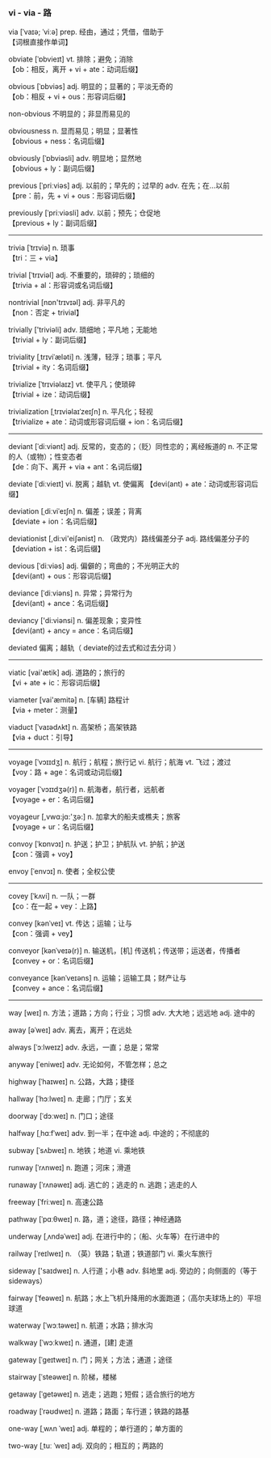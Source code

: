 ### vi - via - 路

via [ˈvaɪə; ˈviːə] prep. 经由，通过；凭借，借助于   
【词根直接作单词】

obviate [ˈɒbvieɪt] vt. 排除；避免；消除   
【ob：相反，离开 + vi + ate：动词后缀】

obvious [ˈɒbviəs] adj. 明显的；显著的；平淡无奇的   
【ob：相反 + vi + ous：形容词后缀】

non-obvious 不明显的；非显而易见的

obviousness n. 显而易见；明显；显著性   
【obvious + ness：名词后缀】

obviously [ˈɒbviəsli] adv. 明显地；显然地   
【obvious + ly：副词后缀】

previous [ˈpriːviəs] adj. 以前的；早先的；过早的 adv. 在先；在…以前   
【pre：前，先 + vi + ous：形容词后缀】

previously [ˈpriːviəsli] adv. 以前；预先；仓促地   
【previous + ly：副词后缀】

- - -
trivia [ˈtrɪviə] n. 琐事   
【tri：三 + via】

trivial [ˈtrɪviəl] adj. 不重要的，琐碎的；琐细的   
【trivia + al：形容词或名词后缀】

nontrivial [nɒn'trɪvɪəl] adj. 非平凡的   
【non：否定 + trivial】

trivially ['triviəli] adv. 琐细地；平凡地；无能地   
【trivial + ly：副词后缀】

triviality [ˌtrɪviˈæləti] n. 浅薄，轻浮；琐事；平凡   
【trivial + ity：名词后缀】

trivialize [ˈtrɪviəlaɪz] vt. 使平凡；使琐碎   
【trivial + ize：动词后缀】

trivialization [ˌtrɪviəlaɪˈzeɪʃn] n. 平凡化；轻视   
【trivialize + ate：动词或形容词后缀 + ion：名词后缀】

- - -

deviant [ˈdiːviənt] adj. 反常的，变态的；（贬）同性恋的；离经叛道的 n. 不正常的人（或物）；性变态者   
【de：向下、离开 + via + ant：名词后缀】

deviate [ˈdiːvieɪt] vi. 脱离；越轨 vt. 使偏离
【devi(ant) + ate：动词或形容词后缀】

deviation [ˌdiːviˈeɪʃn] n. 偏差；误差；背离   
【deviate + ion：名词后缀】

deviationist [,di:vi'eiʃənist] n. （政党内）路线偏差分子 adj. 路线偏差分子的   
【deviation + ist：名词后缀】

devious [ˈdiːviəs] adj. 偏僻的；弯曲的；不光明正大的   
【devi(ant) + ous：形容词后缀】

deviance [ˈdiːviəns] n. 异常；异常行为   
【devi(ant) + ance：名词后缀】

deviancy ['di:viənsi] n. 偏差现象；变异性   
【devi(ant) + ancy = ance：名词后缀】

deviated 偏离；越轨（ deviate的过去式和过去分词 ）

- - -

viatic [vai'ætik] adj. 道路的；旅行的   
【vi + ate + ic：形容词后缀】

viameter [vai'æmitə] n. [车辆] 路程计   
【via + meter：测量】

viaduct [ˈvaɪədʌkt] n. 高架桥；高架铁路   
【via + duct：引导】

- - -

voyage [ˈvɔɪɪdʒ] n. 航行；航程；旅行记 vi. 航行；航海 vt. 飞过；渡过   
【voy：路 + age：名词或动词后缀】

voyager [ˈvɔɪɪdʒə(r)] n. 航海者，航行者，远航者   
【voyage + er：名词后缀】

voyageur [,vwɑ:jɑ:'ʒə:] n. 加拿大的船夫或樵夫；旅客   
【voyage + ur：名词后缀】

convoy [ˈkɒnvɔɪ] n. 护送；护卫；护航队 vt. 护航；护送   
【con：强调 + voy】

envoy [ˈenvɔɪ] n. 使者；全权公使

- - -

covey [ˈkʌvi] n. 一队；一群   
【co：在一起 + vey：上路】

convey [kənˈveɪ] vt. 传达；运输；让与   
【con：强调 + vey】

conveyor [kənˈveɪə(r)] n. 输送机，[机] 传送机；传送带；运送者，传播者   
【convey + or：名词后缀】

conveyance [kənˈveɪəns] n. 运输；运输工具；财产让与   
【convey + ance：名词后缀】

- - -

way [weɪ] n. 方法；道路；方向；行业；习惯 adv. 大大地；远远地 adj. 途中的   

away [əˈweɪ] adv. 离去，离开；在远处

always [ˈɔːlweɪz] adv. 永远，一直；总是；常常 

anyway [ˈeniweɪ] adv. 无论如何，不管怎样；总之

highway [ˈhaɪweɪ] n. 公路，大路；捷径

hallway [ˈhɔːlweɪ] n. 走廊；门厅；玄关

doorway [ˈdɔːweɪ] n. 门口；途径

halfway [ˌhɑːfˈweɪ] adv. 到一半；在中途 adj. 中途的；不彻底的

subway [ˈsʌbweɪ] n. 地铁；地道 vi. 乘地铁

runway [ˈrʌnweɪ] n. 跑道；河床；滑道

runaway [ˈrʌnəweɪ] adj. 逃亡的；逃走的 n. 逃跑；逃走的人

freeway [ˈfriːweɪ] n. 高速公路

pathway [ˈpɑːθweɪ] n. 路，道；途径，路径；神经通路

underway [ˌʌndəˈweɪ] adj. 在进行中的；（船、火车等）在行进中的

railway [ˈreɪlweɪ] n. （英）铁路；轨道；铁道部门 vi. 乘火车旅行

sideway ['saɪdweɪ] n. 人行道；小巷 adv. 斜地里 adj. 旁边的；向侧面的（等于sideways）

fairway [ˈfeəweɪ] n. 航路；水上飞机升降用的水面跑道；（高尔夫球场上的）平坦球道

waterway [ˈwɔːtəweɪ] n. 航道；水路；排水沟

walkway [ˈwɔːkweɪ] n. 通道，[建] 走道

gateway [ˈɡeɪtweɪ] n. 门；网关；方法；通道；途径

stairway [ˈsteəweɪ] n. 阶梯，楼梯

getaway [ˈɡetəweɪ] n. 逃走；逃跑；短假；适合旅行的地方

roadway [ˈrəʊdweɪ] n. 道路；路面；车行道；铁路的路基

one-way [ˌwʌn ˈweɪ] adj. 单程的；单行道的；单方面的

two-way [ˌtuː ˈweɪ] adj. 双向的；相互的；两路的
